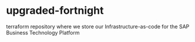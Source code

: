 # upgraded-fortnight
terraform repository where we store our Infrastructure-as-code for the SAP Business Technology Platform
